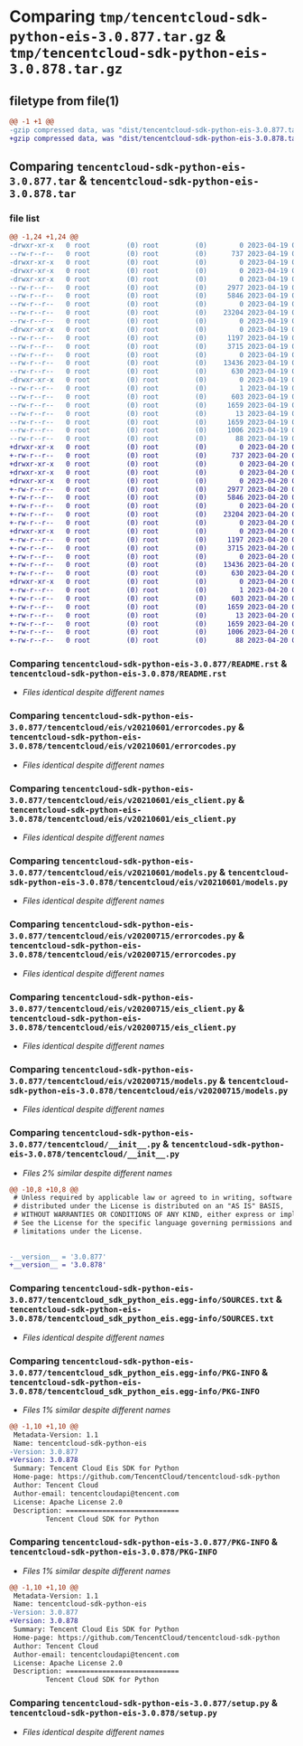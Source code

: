 # Comparing `tmp/tencentcloud-sdk-python-eis-3.0.877.tar.gz` & `tmp/tencentcloud-sdk-python-eis-3.0.878.tar.gz`

## filetype from file(1)

```diff
@@ -1 +1 @@
-gzip compressed data, was "dist/tencentcloud-sdk-python-eis-3.0.877.tar", last modified: Wed Apr 19 09:16:18 2023, max compression
+gzip compressed data, was "dist/tencentcloud-sdk-python-eis-3.0.878.tar", last modified: Thu Apr 20 00:28:18 2023, max compression
```

## Comparing `tencentcloud-sdk-python-eis-3.0.877.tar` & `tencentcloud-sdk-python-eis-3.0.878.tar`

### file list

```diff
@@ -1,24 +1,24 @@
-drwxr-xr-x   0 root         (0) root         (0)        0 2023-04-19 09:16:18.000000 tencentcloud-sdk-python-eis-3.0.877/
--rw-r--r--   0 root         (0) root         (0)      737 2023-04-19 09:16:17.000000 tencentcloud-sdk-python-eis-3.0.877/README.rst
-drwxr-xr-x   0 root         (0) root         (0)        0 2023-04-19 09:16:18.000000 tencentcloud-sdk-python-eis-3.0.877/tencentcloud/
-drwxr-xr-x   0 root         (0) root         (0)        0 2023-04-19 09:16:18.000000 tencentcloud-sdk-python-eis-3.0.877/tencentcloud/eis/
-drwxr-xr-x   0 root         (0) root         (0)        0 2023-04-19 09:16:18.000000 tencentcloud-sdk-python-eis-3.0.877/tencentcloud/eis/v20210601/
--rw-r--r--   0 root         (0) root         (0)     2977 2023-04-19 09:16:17.000000 tencentcloud-sdk-python-eis-3.0.877/tencentcloud/eis/v20210601/errorcodes.py
--rw-r--r--   0 root         (0) root         (0)     5846 2023-04-19 09:16:17.000000 tencentcloud-sdk-python-eis-3.0.877/tencentcloud/eis/v20210601/eis_client.py
--rw-r--r--   0 root         (0) root         (0)        0 2023-04-19 09:16:17.000000 tencentcloud-sdk-python-eis-3.0.877/tencentcloud/eis/v20210601/__init__.py
--rw-r--r--   0 root         (0) root         (0)    23204 2023-04-19 09:16:17.000000 tencentcloud-sdk-python-eis-3.0.877/tencentcloud/eis/v20210601/models.py
--rw-r--r--   0 root         (0) root         (0)        0 2023-04-19 09:16:17.000000 tencentcloud-sdk-python-eis-3.0.877/tencentcloud/eis/__init__.py
-drwxr-xr-x   0 root         (0) root         (0)        0 2023-04-19 09:16:18.000000 tencentcloud-sdk-python-eis-3.0.877/tencentcloud/eis/v20200715/
--rw-r--r--   0 root         (0) root         (0)     1197 2023-04-19 09:16:17.000000 tencentcloud-sdk-python-eis-3.0.877/tencentcloud/eis/v20200715/errorcodes.py
--rw-r--r--   0 root         (0) root         (0)     3715 2023-04-19 09:16:17.000000 tencentcloud-sdk-python-eis-3.0.877/tencentcloud/eis/v20200715/eis_client.py
--rw-r--r--   0 root         (0) root         (0)        0 2023-04-19 09:16:17.000000 tencentcloud-sdk-python-eis-3.0.877/tencentcloud/eis/v20200715/__init__.py
--rw-r--r--   0 root         (0) root         (0)    13436 2023-04-19 09:16:17.000000 tencentcloud-sdk-python-eis-3.0.877/tencentcloud/eis/v20200715/models.py
--rw-r--r--   0 root         (0) root         (0)      630 2023-04-19 09:16:17.000000 tencentcloud-sdk-python-eis-3.0.877/tencentcloud/__init__.py
-drwxr-xr-x   0 root         (0) root         (0)        0 2023-04-19 09:16:18.000000 tencentcloud-sdk-python-eis-3.0.877/tencentcloud_sdk_python_eis.egg-info/
--rw-r--r--   0 root         (0) root         (0)        1 2023-04-19 09:16:18.000000 tencentcloud-sdk-python-eis-3.0.877/tencentcloud_sdk_python_eis.egg-info/dependency_links.txt
--rw-r--r--   0 root         (0) root         (0)      603 2023-04-19 09:16:18.000000 tencentcloud-sdk-python-eis-3.0.877/tencentcloud_sdk_python_eis.egg-info/SOURCES.txt
--rw-r--r--   0 root         (0) root         (0)     1659 2023-04-19 09:16:18.000000 tencentcloud-sdk-python-eis-3.0.877/tencentcloud_sdk_python_eis.egg-info/PKG-INFO
--rw-r--r--   0 root         (0) root         (0)       13 2023-04-19 09:16:18.000000 tencentcloud-sdk-python-eis-3.0.877/tencentcloud_sdk_python_eis.egg-info/top_level.txt
--rw-r--r--   0 root         (0) root         (0)     1659 2023-04-19 09:16:18.000000 tencentcloud-sdk-python-eis-3.0.877/PKG-INFO
--rw-r--r--   0 root         (0) root         (0)     1006 2023-04-19 09:16:17.000000 tencentcloud-sdk-python-eis-3.0.877/setup.py
--rw-r--r--   0 root         (0) root         (0)       88 2023-04-19 09:16:18.000000 tencentcloud-sdk-python-eis-3.0.877/setup.cfg
+drwxr-xr-x   0 root         (0) root         (0)        0 2023-04-20 00:28:18.000000 tencentcloud-sdk-python-eis-3.0.878/
+-rw-r--r--   0 root         (0) root         (0)      737 2023-04-20 00:28:18.000000 tencentcloud-sdk-python-eis-3.0.878/README.rst
+drwxr-xr-x   0 root         (0) root         (0)        0 2023-04-20 00:28:18.000000 tencentcloud-sdk-python-eis-3.0.878/tencentcloud/
+drwxr-xr-x   0 root         (0) root         (0)        0 2023-04-20 00:28:18.000000 tencentcloud-sdk-python-eis-3.0.878/tencentcloud/eis/
+drwxr-xr-x   0 root         (0) root         (0)        0 2023-04-20 00:28:18.000000 tencentcloud-sdk-python-eis-3.0.878/tencentcloud/eis/v20210601/
+-rw-r--r--   0 root         (0) root         (0)     2977 2023-04-20 00:28:18.000000 tencentcloud-sdk-python-eis-3.0.878/tencentcloud/eis/v20210601/errorcodes.py
+-rw-r--r--   0 root         (0) root         (0)     5846 2023-04-20 00:28:18.000000 tencentcloud-sdk-python-eis-3.0.878/tencentcloud/eis/v20210601/eis_client.py
+-rw-r--r--   0 root         (0) root         (0)        0 2023-04-20 00:28:18.000000 tencentcloud-sdk-python-eis-3.0.878/tencentcloud/eis/v20210601/__init__.py
+-rw-r--r--   0 root         (0) root         (0)    23204 2023-04-20 00:28:18.000000 tencentcloud-sdk-python-eis-3.0.878/tencentcloud/eis/v20210601/models.py
+-rw-r--r--   0 root         (0) root         (0)        0 2023-04-20 00:28:18.000000 tencentcloud-sdk-python-eis-3.0.878/tencentcloud/eis/__init__.py
+drwxr-xr-x   0 root         (0) root         (0)        0 2023-04-20 00:28:18.000000 tencentcloud-sdk-python-eis-3.0.878/tencentcloud/eis/v20200715/
+-rw-r--r--   0 root         (0) root         (0)     1197 2023-04-20 00:28:18.000000 tencentcloud-sdk-python-eis-3.0.878/tencentcloud/eis/v20200715/errorcodes.py
+-rw-r--r--   0 root         (0) root         (0)     3715 2023-04-20 00:28:18.000000 tencentcloud-sdk-python-eis-3.0.878/tencentcloud/eis/v20200715/eis_client.py
+-rw-r--r--   0 root         (0) root         (0)        0 2023-04-20 00:28:18.000000 tencentcloud-sdk-python-eis-3.0.878/tencentcloud/eis/v20200715/__init__.py
+-rw-r--r--   0 root         (0) root         (0)    13436 2023-04-20 00:28:18.000000 tencentcloud-sdk-python-eis-3.0.878/tencentcloud/eis/v20200715/models.py
+-rw-r--r--   0 root         (0) root         (0)      630 2023-04-20 00:28:18.000000 tencentcloud-sdk-python-eis-3.0.878/tencentcloud/__init__.py
+drwxr-xr-x   0 root         (0) root         (0)        0 2023-04-20 00:28:18.000000 tencentcloud-sdk-python-eis-3.0.878/tencentcloud_sdk_python_eis.egg-info/
+-rw-r--r--   0 root         (0) root         (0)        1 2023-04-20 00:28:18.000000 tencentcloud-sdk-python-eis-3.0.878/tencentcloud_sdk_python_eis.egg-info/dependency_links.txt
+-rw-r--r--   0 root         (0) root         (0)      603 2023-04-20 00:28:18.000000 tencentcloud-sdk-python-eis-3.0.878/tencentcloud_sdk_python_eis.egg-info/SOURCES.txt
+-rw-r--r--   0 root         (0) root         (0)     1659 2023-04-20 00:28:18.000000 tencentcloud-sdk-python-eis-3.0.878/tencentcloud_sdk_python_eis.egg-info/PKG-INFO
+-rw-r--r--   0 root         (0) root         (0)       13 2023-04-20 00:28:18.000000 tencentcloud-sdk-python-eis-3.0.878/tencentcloud_sdk_python_eis.egg-info/top_level.txt
+-rw-r--r--   0 root         (0) root         (0)     1659 2023-04-20 00:28:18.000000 tencentcloud-sdk-python-eis-3.0.878/PKG-INFO
+-rw-r--r--   0 root         (0) root         (0)     1006 2023-04-20 00:28:18.000000 tencentcloud-sdk-python-eis-3.0.878/setup.py
+-rw-r--r--   0 root         (0) root         (0)       88 2023-04-20 00:28:18.000000 tencentcloud-sdk-python-eis-3.0.878/setup.cfg
```

### Comparing `tencentcloud-sdk-python-eis-3.0.877/README.rst` & `tencentcloud-sdk-python-eis-3.0.878/README.rst`

 * *Files identical despite different names*

### Comparing `tencentcloud-sdk-python-eis-3.0.877/tencentcloud/eis/v20210601/errorcodes.py` & `tencentcloud-sdk-python-eis-3.0.878/tencentcloud/eis/v20210601/errorcodes.py`

 * *Files identical despite different names*

### Comparing `tencentcloud-sdk-python-eis-3.0.877/tencentcloud/eis/v20210601/eis_client.py` & `tencentcloud-sdk-python-eis-3.0.878/tencentcloud/eis/v20210601/eis_client.py`

 * *Files identical despite different names*

### Comparing `tencentcloud-sdk-python-eis-3.0.877/tencentcloud/eis/v20210601/models.py` & `tencentcloud-sdk-python-eis-3.0.878/tencentcloud/eis/v20210601/models.py`

 * *Files identical despite different names*

### Comparing `tencentcloud-sdk-python-eis-3.0.877/tencentcloud/eis/v20200715/errorcodes.py` & `tencentcloud-sdk-python-eis-3.0.878/tencentcloud/eis/v20200715/errorcodes.py`

 * *Files identical despite different names*

### Comparing `tencentcloud-sdk-python-eis-3.0.877/tencentcloud/eis/v20200715/eis_client.py` & `tencentcloud-sdk-python-eis-3.0.878/tencentcloud/eis/v20200715/eis_client.py`

 * *Files identical despite different names*

### Comparing `tencentcloud-sdk-python-eis-3.0.877/tencentcloud/eis/v20200715/models.py` & `tencentcloud-sdk-python-eis-3.0.878/tencentcloud/eis/v20200715/models.py`

 * *Files identical despite different names*

### Comparing `tencentcloud-sdk-python-eis-3.0.877/tencentcloud/__init__.py` & `tencentcloud-sdk-python-eis-3.0.878/tencentcloud/__init__.py`

 * *Files 2% similar despite different names*

```diff
@@ -10,8 +10,8 @@
 # Unless required by applicable law or agreed to in writing, software
 # distributed under the License is distributed on an "AS IS" BASIS,
 # WITHOUT WARRANTIES OR CONDITIONS OF ANY KIND, either express or implied.
 # See the License for the specific language governing permissions and
 # limitations under the License.
 
 
-__version__ = '3.0.877'
+__version__ = '3.0.878'
```

### Comparing `tencentcloud-sdk-python-eis-3.0.877/tencentcloud_sdk_python_eis.egg-info/SOURCES.txt` & `tencentcloud-sdk-python-eis-3.0.878/tencentcloud_sdk_python_eis.egg-info/SOURCES.txt`

 * *Files identical despite different names*

### Comparing `tencentcloud-sdk-python-eis-3.0.877/tencentcloud_sdk_python_eis.egg-info/PKG-INFO` & `tencentcloud-sdk-python-eis-3.0.878/tencentcloud_sdk_python_eis.egg-info/PKG-INFO`

 * *Files 1% similar despite different names*

```diff
@@ -1,10 +1,10 @@
 Metadata-Version: 1.1
 Name: tencentcloud-sdk-python-eis
-Version: 3.0.877
+Version: 3.0.878
 Summary: Tencent Cloud Eis SDK for Python
 Home-page: https://github.com/TencentCloud/tencentcloud-sdk-python
 Author: Tencent Cloud
 Author-email: tencentcloudapi@tencent.com
 License: Apache License 2.0
 Description: ============================
         Tencent Cloud SDK for Python
```

### Comparing `tencentcloud-sdk-python-eis-3.0.877/PKG-INFO` & `tencentcloud-sdk-python-eis-3.0.878/PKG-INFO`

 * *Files 1% similar despite different names*

```diff
@@ -1,10 +1,10 @@
 Metadata-Version: 1.1
 Name: tencentcloud-sdk-python-eis
-Version: 3.0.877
+Version: 3.0.878
 Summary: Tencent Cloud Eis SDK for Python
 Home-page: https://github.com/TencentCloud/tencentcloud-sdk-python
 Author: Tencent Cloud
 Author-email: tencentcloudapi@tencent.com
 License: Apache License 2.0
 Description: ============================
         Tencent Cloud SDK for Python
```

### Comparing `tencentcloud-sdk-python-eis-3.0.877/setup.py` & `tencentcloud-sdk-python-eis-3.0.878/setup.py`

 * *Files identical despite different names*

